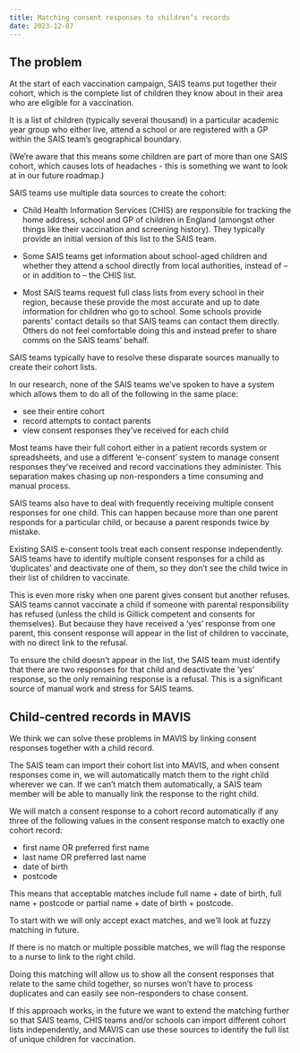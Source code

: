 ```yaml
---
title: Matching consent responses to children’s records
date: 2023-12-07
---
```


## The problem

At the start of each vaccination campaign, SAIS teams put together their cohort, which is the complete list of children they know about in their area who are eligible for a vaccination.

It is a list of children (typically several thousand) in a particular academic year group who either live, attend a school or are registered with a GP within the SAIS team’s geographical boundary.

(We’re aware that this means some children are part of more than one SAIS cohort, which causes lots of headaches - this is something we want to look at in our future roadmap.)

SAIS teams use multiple data sources to create the cohort:

- Child Health Information Services (CHIS) are responsible for tracking the home address, school and GP of children in England (amongst other things like their vaccination and screening history). They typically provide an initial version of this list to the SAIS team.

- Some SAIS teams get information about school-aged children and whether they attend a school directly from local authorities, instead of – or in addition to – the CHIS list.

* Most SAIS teams request full class lists from every school in their region, because these provide the most accurate and up to date information for children who go to school. Some schools provide parents’ contact details so that SAIS teams can contact them directly. Others do not feel comfortable doing this and instead prefer to share comms on the SAIS teams’ behalf.

SAIS teams typically have to resolve these disparate sources manually to create their cohort lists.

In our research, none of the SAIS teams we’ve spoken to have a system which allows them to do all of the following in the same place:

- see their entire cohort
- record attempts to contact parents
- view consent responses they’ve received for each child

Most teams have their full cohort either in a patient records system or spreadsheets, and use a different ‘e-consent’ system to manage consent responses they’ve received and record vaccinations they administer. This separation makes chasing up non-responders a time consuming and manual process.

SAIS teams also have to deal with frequently receiving multiple consent responses for one child. This can happen because more than one parent responds for a particular child, or because a parent responds twice by mistake.

Existing SAIS e-consent tools treat each consent response independently. SAIS teams have to identify multiple consent responses for a child as ‘duplicates’ and deactivate one of them, so they don’t see the child twice in their list of children to vaccinate.

This is even more risky when one parent gives consent but another refuses. SAIS teams cannot vaccinate a child if someone with parental responsibility has refused (unless the child is Gillick competent and consents for themselves). But because they have received a ‘yes’ response from one parent, this consent response will appear in the list of children to vaccinate, with no direct link to the refusal.

To ensure the child doesn’t appear in the list, the SAIS team must identify that there are two responses for that child and deactivate the ‘yes’ response, so the only remaining response is a refusal. This is a significant source of manual work and stress for SAIS teams.

## Child-centred records in MAVIS

We think we can solve these problems in MAVIS by linking consent responses together with a child record.

The SAIS team can import their cohort list into MAVIS, and when consent responses come in, we will automatically match them to the right child wherever we can. If we can’t match them automatically, a SAIS team member will be able to manually link the response to the right child.

We will match a consent response to a cohort record automatically if any three of the following values in the consent response match to exactly one cohort record:

- first name OR preferred first name
- last name OR preferred last name
- date of birth
- postcode

This means that acceptable matches include full name + date of birth, full name + postcode or partial name + date of birth + postcode.

To start with we will only accept exact matches, and we’ll look at fuzzy matching in future.

If there is no match or multiple possible matches, we will flag the response to a nurse to link to the right child.

Doing this matching will allow us to show all the consent responses that relate to the same child together, so nurses won’t have to process duplicates and can easily see non-responders to chase consent.

If this approach works, in the future we want to extend the matching further so that SAIS teams, CHIS teams and/or schools can import different cohort lists independently, and MAVIS can use these sources to identify the full list of unique children for vaccination.
